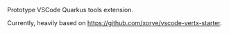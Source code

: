 Prototype VSCode Quarkus tools extension.

Currently, heavily based on https://github.com/xorye/vscode-vertx-starter.
